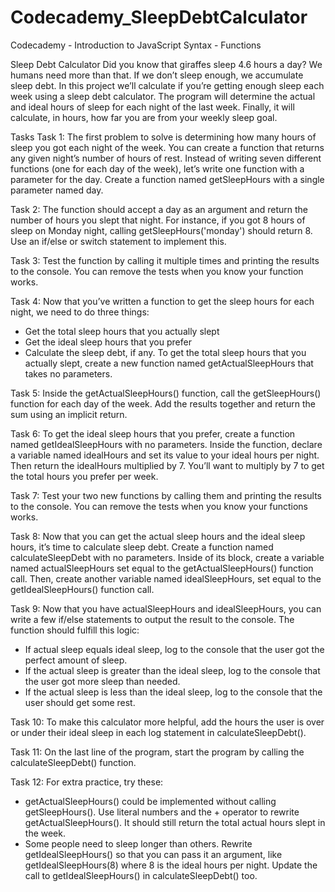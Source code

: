 # Codecademy_SleepDebtCalculator
Codecademy - Introduction to JavaScript Syntax - Functions

Sleep Debt Calculator
Did you know that giraffes sleep 4.6 hours a day? We humans need more than that. If we don’t sleep enough, we accumulate sleep debt. In this project we’ll calculate if you’re getting enough sleep each week using a sleep debt calculator.
The program will determine the actual and ideal hours of sleep for each night of the last week.
Finally, it will calculate, in hours, how far you are from your weekly sleep goal.

Tasks
Task 1: The first problem to solve is determining how many hours of sleep you got each night of the week.
You can create a function that returns any given night’s number of hours of rest. Instead of writing seven different functions (one for each day of the week), let’s write one function with a parameter for the day.
Create a function named getSleepHours with a single parameter named day.

Task 2: The function should accept a day as an argument and return the number of hours you slept that night.
For instance, if you got 8 hours of sleep on Monday night, calling getSleepHours('monday') should return 8.
Use an if/else or switch statement to implement this.

Task 3: Test the function by calling it multiple times and printing the results to the console.
You can remove the tests when you know your function works.

Task 4: Now that you’ve written a function to get the sleep hours for each night, we need to do three things:
* Get the total sleep hours that you actually slept
* Get the ideal sleep hours that you prefer
* Calculate the sleep debt, if any.
To get the total sleep hours that you actually slept, create a new function named getActualSleepHours that takes no parameters.

Task 5: Inside the getActualSleepHours() function, call the getSleepHours() function for each day of the week. Add the results together and return the sum using an implicit return.

Task 6: To get the ideal sleep hours that you prefer, create a function named getIdealSleepHours with no parameters.
Inside the function, declare a variable named idealHours and set its value to your ideal hours per night. Then return the idealHours multiplied by 7.
You’ll want to multiply by 7 to get the total hours you prefer per week.

Task 7: Test your two new functions by calling them and printing the results to the console.
You can remove the tests when you know your functions works.

Task 8: Now that you can get the actual sleep hours and the ideal sleep hours, it’s time to calculate sleep debt.
Create a function named calculateSleepDebt with no parameters.
Inside of its block, create a variable named actualSleepHours set equal to the getActualSleepHours() function call.
Then, create another variable named idealSleepHours, set equal to the getIdealSleepHours() function call.

Task 9: Now that you have actualSleepHours and idealSleepHours, you can write a few if/else statements to output the result to the console. The function should fulfill this logic:
* If actual sleep equals ideal sleep, log to the console that the user got the perfect amount of sleep.
* If the actual sleep is greater than the ideal sleep, log to the console that the user got more sleep than needed.
* If the actual sleep is less than the ideal sleep, log to the console that the user should get some rest.

Task 10: To make this calculator more helpful, add the hours the user is over or under their ideal sleep in each log statement in calculateSleepDebt().

Task 11: On the last line of the program, start the program by calling the calculateSleepDebt() function.

Task 12: For extra practice, try these:
* getActualSleepHours() could be implemented without calling getSleepHours(). Use literal numbers and the + operator to rewrite getActualSleepHours(). It should still return the total actual hours slept in the week.
* Some people need to sleep longer than others. Rewrite getIdealSleepHours() so that you can pass it an argument, like getIdealSleepHours(8) where 8 is the ideal hours per night. Update the call to getIdealSleepHours() in calculateSleepDebt() too.
